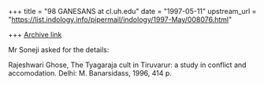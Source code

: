 +++
title = "98 GANESANS at cl.uh.edu"
date = "1997-05-11"
upstream_url = "https://list.indology.info/pipermail/indology/1997-May/008076.html"

+++
[Archive link](https://list.indology.info/pipermail/indology/1997-May/008076.html)


Mr Soneji asked for the details:

Rajeshwari Ghose,
The Tyagaraja cult in Tiruvarur: a study in conflict and
accomodation.
Delhi: M. Banarsidass, 1996, 414 p.






